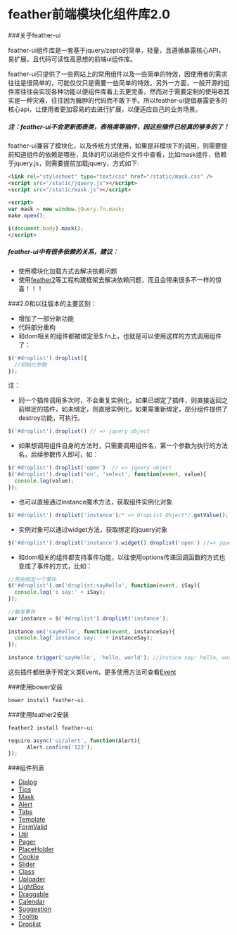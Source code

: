 feather前端模块化组件库2.0     
=====================     
      
###关于feather-ui
      
feather-ui组件库是一套基于jquery/zepto的简单，轻量，且遵循暴露核心API，易扩展，且代码可读性高思想的前端ui组件库。        
      
feather-ui只提供了一些网站上的常用组件以及一些简单的特效，因使用者的需求往往是很简单的，可能仅仅只是需要一些简单的特效。另外一方面，一般开源的组件库往往会实现各种功能以便组件库看上去更完善，然而对于需要定制的使用者其实是一种灾难，往往因为臃肿的代码而不敢下手。所以feather-ui提倡暴露更多的核心api，让使用者更加容易的去进行扩展，以便适应自己的业务场景。       
      
##### 注：feather-ui不会更新图表类，表格类等插件，因这些插件已经真的够多的了！       
      
feather-ui兼容了模块化，以及传统方式使用，如果是非模块下的调用，则需要提前知道组件的依赖是哪些，具体的可以进组件文件中查看，比如mask组件，依赖于jquery.js，则需要提前加载jquery，方式如下:      
      
```html       
<link rel="stylesheet" type="text/css" href="/static/mask.css" />     
<script src="/static/jquery.js"></script>     
<script src="/static/mask.js"></script>       
      
<script>      
var mask = new window.jQuery.fn.mask;   
make.open();

$(document.body).mask();
</script>     
```       
      
##### feather-ui中有很多依赖的关系，建议：     
      
* 使用模块化加载方式去解决依赖问题        
* 使用[feather2](http://github.com/feather-team/feather2)等工程构建框架去解决依赖问题，而且会带来很多不一样的惊喜！！！      
      
###2.0和以往版本的主要区别：     
      
* 增加了一部分新功能       
* 代码部分重构      
* 和dom相关的组件都被绑定至$.fn上，也就是可以使用这样的方式调用组件了：      
      
```js     
$('#droplist').droplist({     
  //初始化参数     
});       
```       
      
注：        
      
* 同一个插件调用多次时，不会重复实例化，如果已绑定了插件，则直接返回之前绑定的插件，如未绑定，则直接实例化，如果需重新绑定，部分组件提供了destroy功能，可执行。      
      
```js     
$('#droplist').droplist() // => jquery object     
```       
      
* 如果想调用组件自身的方法时，只需要调用组件名，第一个参数为执行的方法名，后续参数传入即可，如：     
      
```js     
$('#droplist').droplist('open')  // => jquery object      
$('#droplist').droplist('on', 'select', function(event, value){       
  console.log(value);     
});       
```       
      
* 也可以直接通过instance魔术方法，获取组件实例化对象       
      
```js     
$('#droplist').droplist('instance')/* => DropList Object*/.getValue(); // => 123      
```       
      
* 实例对象可以通过widget方法，获取绑定的jquery对象      
      
```js     
$('#droplist').droplist('instance').widget().droplist('open') //=> jquery object      
```       
      
* 和dom相关的组件都支持事件功能，以往使用options传递回调函数的方式也变成了事件的方式，比如：      
      
```js     
//预先绑定一个事件        
$('#droplist').on('droplist:sayHello', function(event, iSay){     
  console.log('i say:' + iSay);       
});       
      
//触发事件        
var instance = $('#droplist').droplist('instance');       
      
instance.on('sayHello', function(event, instanceSay){     
  console.log('instance say: ' + instanceSay);        
});       
      
instance.trigger('sayHello', 'hello, world'); //instace say: hello, world \r\n i say: hello, world;       
```       
这些插件都继承于预定义类Event，更多使用方法可查看[Event](/class)        

###使用bower安装

```sh
bower install feather-ui
```

###使用feather2安装

```sh
feather2 install feather-ui
```

```js
require.async('ui/alert', function(Alert){
      Alert.confirm('123');
});
```
      
      
###组件列表       
* [Dialog](/dialog)       
* [Tips](/tips)       
* [Mask](/mask)       
* [Alert](/alert)     
* [Tabs](/tabs)       
* [Template](/template)       
* [FormValid](/formValid)     
* [Util](/util)       
* [Pager](/pager)     
* [PlaceHolder](/placeholder)     
* [Cookie](/cookie)       
* [Slider](/slider)       
* [Class](/class)     
* [Uploader](/uploader)       
* [LightBox](/lightbox)       
* [Draggable](/Draggable)     
* [Calendar](/calendar)       
* [Suggestion](/suggestion)       
* [Tooltip](/tooltip)     
* [Droplist](/droplist)
